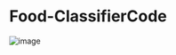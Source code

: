 # Food-ClassifierCode

![image](https://github.com/Bijan-K/Pytorch-FoodClassifier-Code/assets/80640045/91d612c4-6297-4792-ad08-ffb447c73d0d)

